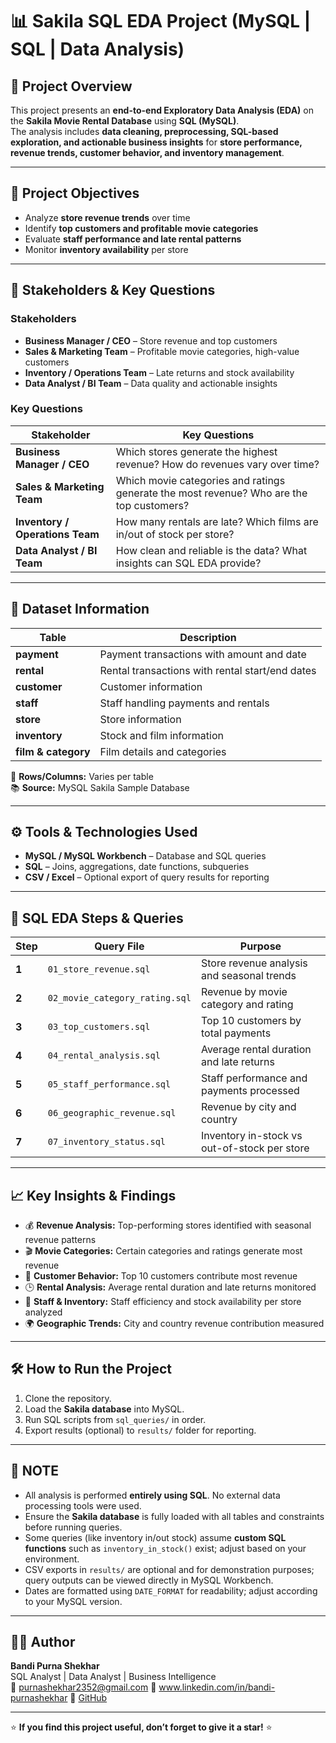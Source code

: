 # 📊 Sakila SQL EDA Project (MySQL | SQL | Data Analysis)

## 🧭 Project Overview
This project presents an **end-to-end Exploratory Data Analysis (EDA)** on the **Sakila Movie Rental Database** using **SQL (MySQL)**.  
The analysis includes **data cleaning, preprocessing, SQL-based exploration, and actionable business insights** for **store performance, revenue trends, customer behavior, and inventory management**.

---

## 🎯 Project Objectives
- Analyze **store revenue trends** over time  
- Identify **top customers and profitable movie categories**  
- Evaluate **staff performance and late rental patterns**  
- Monitor **inventory availability** per store  

---

## 👥 Stakeholders & Key Questions

### **Stakeholders**
- **Business Manager / CEO** – Store revenue and top customers  
- **Sales & Marketing Team** – Profitable movie categories, high-value customers  
- **Inventory / Operations Team** – Late returns and stock availability  
- **Data Analyst / BI Team** – Data quality and actionable insights  

### **Key Questions**
| Stakeholder | Key Questions |
|------------|---------------|
| **Business Manager / CEO** | Which stores generate the highest revenue? How do revenues vary over time? |
| **Sales & Marketing Team** | Which movie categories and ratings generate the most revenue? Who are the top customers? |
| **Inventory / Operations Team** | How many rentals are late? Which films are in/out of stock per store? |
| **Data Analyst / BI Team** | How clean and reliable is the data? What insights can SQL EDA provide? |

---

## 🧮 Dataset Information
| Table | Description |
|-------|-------------|
| **payment** | Payment transactions with amount and date |
| **rental** | Rental transactions with rental start/end dates |
| **customer** | Customer information |
| **staff** | Staff handling payments and rentals |
| **store** | Store information |
| **inventory** | Stock and film information |
| **film & category** | Film details and categories |

📁 **Rows/Columns:** Varies per table  
📚 **Source:** MySQL Sakila Sample Database  

---

## ⚙️ Tools & Technologies Used
- **MySQL / MySQL Workbench** – Database and SQL queries  
- **SQL** – Joins, aggregations, date functions, subqueries  
- **CSV / Excel** – Optional export of query results for reporting  

---

## 🧩 SQL EDA Steps & Queries
| Step | Query File | Purpose |
|------|------------|---------|
| **1** | `01_store_revenue.sql` | Store revenue analysis and seasonal trends |
| **2** | `02_movie_category_rating.sql` | Revenue by movie category and rating |
| **3** | `03_top_customers.sql` | Top 10 customers by total payments |
| **4** | `04_rental_analysis.sql` | Average rental duration and late returns |
| **5** | `05_staff_performance.sql` | Staff performance and payments processed |
| **6** | `06_geographic_revenue.sql` | Revenue by city and country |
| **7** | `07_inventory_status.sql` | Inventory in-stock vs out-of-stock per store |

---

## 📈 Key Insights & Findings
- 💰 **Revenue Analysis:** Top-performing stores identified with seasonal revenue patterns  
- 🎬 **Movie Categories:** Certain categories and ratings generate most revenue  
- 👥 **Customer Behavior:** Top 10 customers contribute most revenue  
- 🕒 **Rental Analysis:** Average rental duration and late returns monitored  
- 🏢 **Staff & Inventory:** Staff efficiency and stock availability per store analyzed  
- 🌍 **Geographic Trends:** City and country revenue contribution measured  

---

## 🛠️ How to Run the Project
1. Clone the repository.  
2. Load the **Sakila database** into MySQL.  
3. Run SQL scripts from `sql_queries/` in order.  
4. Export results (optional) to `results/` folder for reporting.  

---
## 📝 NOTE
- All analysis is performed **entirely using SQL**. No external data processing tools were used.  
- Ensure the **Sakila database** is fully loaded with all tables and constraints before running queries.  
- Some queries (like inventory in/out stock) assume **custom SQL functions** such as `inventory_in_stock()` exist; adjust based on your environment.  
- CSV exports in `results/` are optional and for demonstration purposes; query outputs can be viewed directly in MySQL Workbench.  
- Dates are formatted using `DATE_FORMAT` for readability; adjust according to your MySQL version.

--- 
## 👨‍💻 Author
**Bandi Purna Shekhar**  
SQL Analyst | Data Analyst | Business Intelligence  
📧 purnashekhar2352@gmail.com
🔗 www.linkedin.com/in/bandi-purnashekhar 
🔗 [GitHub](https://github.com/purnashekhar)  

---

⭐ **If you find this project useful, don’t forget to give it a star!** ⭐
